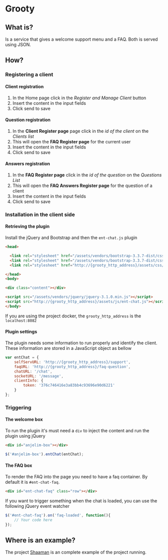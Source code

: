 # Grooty

## What is?

Is a service that gives a welcome support menu and a FAQ. Both is served using JSON. 

## How?

### Registering a client

#### Client registration
1. In the Home page click in the _Register and Manage Client_ button
1. Insert the content in the input fields
1. Click send to save

#### Question registration
1. In the __Client Register page__ page click in the _id of the client_ on the _Clients list_
1. This will open the __FAQ Register page__ for the current user
1. Insert the content in the input fields
1. Click send to save


#### Answers registration
1. In the __FAQ Register page__ click in the _id of the question_ on the _Questions List_
1. This will open the __FAQ Answers Register page__ for the question of a client
1. Insert the content in the input fields
1. Click send to save


### Installation in the client side

#### Retrieving the plugin

Install the jQuery and Bootstrap and then the `ent-chat.js` plugin

```html
<head>

  <link rel="stylesheet" href="/assets/vendors/bootstrap-3.3.7-dist/css/bootstrap.min.css">
  <link rel="stylesheet" href="/assets/vendors/bootstrap-3.3.7-dist/css/bootstrap-theme.min.css">
  <link rel="stylesheet" href="http://{grooty_http_address}/assets/css/ent-chat.css">

</head>
<body>

<div class="content"></div>

<script src="/assets/vendors/jquery/jquery-3.1.0.min.js"></script>
<script src="http://{grooty_http_address}/assets/js/ent-chat.js"></script>
</body>
```
If you are using the project docker, the `grooty_http_address` is the `localhost:8082`

#### Plugin settings
The plugin needs some information to run properly and identify the client. These information are stored in a JavaScript 
object as bellow

```javascript
var entChat = {
    selfServURL: 'http://{grooty_http_address}/support',
    faqURL: 'http://{grooty_http_address}/faq-question',
    chatURL: '/chat',
    socketURL: '/message',
    clientInfo: {
        token: '376c746416e3a83bb4c93696e90d6221'
    }
};
```  
 
### Triggering

#### The welcome box
To run the plugin it's must need a `div` to inject the content and run the plugin using jQuery
```html
<div id="anjelim-box"></div>
```

```javascript
$('#anjelim-box').entChat(entChat);
```

#### The FAQ box

To render the FAQ into the page you need to have a faq container. By default it is `#ent-chat-faq`.
```html
<div id="ent-chat-faq" class="row"></div>
```

If you want to trigger something when the chat is loaded, you can use the following jQuery event watcher
```javascript
$('#ent-chat-faq').on('faq-loaded', function(){
    // Your code here
});
```

## Where is an example?

The project [Shaaman](https://github.com/anjelim/shaaman) is an complete example of the project running.
